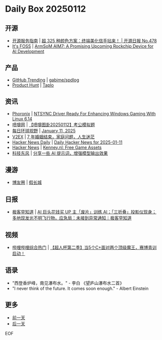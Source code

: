 # Daily Box 20250112

## 开源
- [开源服务指南](https://osguider.com/blog/) | [超 325 种颜色方案：终端美化信手拈来！ | 开源日报 No.478](https://osguider.com/blog/post/daily/daily-478/)
- [It's FOSS](https://itsfoss.com/) | [ArmSoM AIM7: A Promising Upcoming Rockchip Device for AI Development](https://itsfoss.com/armsom-aim7-review/)

## 产品
- [GitHub Trending](https://github.com/trending?since=daily) | [gabime/spdlog](https://github.com/gabime/spdlog)
- [Product Hunt](https://www.producthunt.com) | [Taplo](https://www.producthunt.com/posts/taplo)

## 资讯
- [Phoronix](https://www.phoronix.com/) | [NTSYNC Driver Ready For Enhancing Windows Gaming With Linux 6.14](https://www.phoronix.com/news/Linux-6.14-NTSYNC-Driver-Ready)
- [喷嚏网](http://www.dapenti.com/blog/blog.asp?subjectid=70&name=xilei) | [【喷嚏图卦20250112】考公模拟题](http://www.dapenti.com/blog/more.asp?name=xilei&id=183628)
- [每日环球视野](https://idai.ly/) | [January 11, 2025](http://m.idai.ly/se/a193iG?1736524800)
- [V2EX](https://www.v2ex.com/) | [7 年婚姻结束，家庭问题，人生迷茫](https://www.v2ex.com/t/1104536)
- [Hacker News Daily](https://www.daemonology.net/hn-daily/) | [Daily Hacker News for 2025-01-11](https://www.daemonology.net/hn-daily/2025-01-11.html)
- [Hacker News](https://news.ycombinator.com/front) | [Kenney.nl: Free Game Assets](https://news.ycombinator.com/item?id=42671472)
- [科技东风](https://m.smzdm.com/tag/tn0400v/) | [分享一些 AI 提示词，增强模型输出效果](https://post.m.smzdm.com/p/a7p535ng/)

## 漫游
- [博友圈](https://www.boyouquan.com/home) | [假长城](https://www.boyouquan.com/go?from=feed&link=https%3A%2F%2Fwww.xiangshitan.com%2Fpost%2F3378.html)

## 日报
- [极客早知道](https://www.geekpark.net/column/74) | [AI 巨头花钱买 UP 主「废片」训练 AI；「三折叠」投影仪现身；多地现发光不明飞行物，应急局：未接到异常通知｜极客早知道](https://www.geekpark.net/news/345205)

## 视频
- [哔哩哔哩综合热门](https://www.bilibili.com/v/popular/all/) | [【超人杯第二季】当5个C+面对两个顶级魔王，赛博青训启动！](https://b23.tv/BV1GscuerESw)

## 语录
- "西登香炉峰，南见瀑布水。" - 李白 《望庐山瀑布水二首》
- "I never think of the future. It comes soon enough." - Albert Einstein

## 更多
- [前一天](daily-box-20250111.md)
- [后一天](daily-box-20250113.md)

EOF